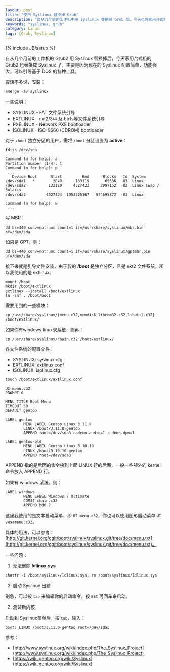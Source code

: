 ```yaml
---
layout: post
title: "使用 Syslinux 替换掉 Grub"
description: "自从几个前的工作机中用 Syslinux 替换掉 Grub 后，今天也将家用台式机的 Grub 用 Syslinux 替换掉了。"
keywords: "syslinux, grub"
category: Linux
tags: [Grub, Syslinux]
---
```

{% include JB/setup %}

自从几个月前的工作机的 Grub2 用 Syslinux 替换掉后，今天家用台式机的 Grub2 也替换成 Syslinux 了。主要是因为现在的 Syslinux 配置简单，功能强大，可以引导基于 DOS 的各种工具。

废话不多说，安装：

    emerge -av syslinux

一些说明：

- SYSLINUX - FAT 文件系统引导
- EXTLINUX - ext2/3/4 及 btrfs等文件系统引导
- PXELINUX - Network PXE bootloader
- ISOLINUX - ISO-9660 (CDROM) bootloader

<!-- more -->
对于 `/boot` 独立分区的用户，需将 `/boot` 分区设置为 **active**：

```
fdisk /dev/sda

Command (m for help): a
Partition number (1-4): 1
Command (m for help): p
 ...
   Device Boot      Start         End      Blocks   Id  System
/dev/sda1   *        2048      133119       65536   83  Linux
/dev/sda2          133120     4327423     2097152   82  Linux swap / Solaris
/dev/sda3         4327424  1953525167   974598872   83  Linux

Command (m for help): w
 ...
```

写 MBR：

    dd bs=440 conv=notrunc count=1 if=/usr/share/syslinux/mbr.bin of=/dev/sda

如果是 GPT，则：

    dd bs=440 conv=notrunc count=1 if=/usr/share/syslinux/gptmbr.bin of=/dev/sda

接下来就是引导文件安装，由于我的 **/boot** 是独立分区，且是 ext2 文件系统，所以我使用的是 extlinux。

    mount /boot
    mkdir /boot/extlinux
    extlinux --install /boot/extlinux
    ln -snf . /boot/boot

需要用到的一些模块：

    cp /usr/share/syslinux/{menu.c32,memdisk,libcom32.c32,libutil.c32} /boot/extlinux/

如果你有windows linux双系统，则再：

    cp /usr/share/syslinux/chain.c32 /boot/extlinux/

各文件系统的配置文件：

- SYSLINUX: syslinux.cfg
- EXTLINUX: extlinux.conf
- ISOLINUX: isolinux.cfg

```
touch /boot/extlinux/extlinux.conf

UI menu.c32
PROMPT 0

MENU TITLE Boot Menu
TIMEOUT 50
DEFAULT gentoo

LABEL gentoo
        MENU LABEL Gentoo Linux 3.11.0
        LINUX /boot/3.11.0-gentoo
        APPEND root=/dev/sda3 radeon.audio=1 radeon.dpm=1

LABEL gentoo-old
        MENU LABEL Gentoo Linux 3.10.10
        LINUX /boot/3.10.10-gentoo
        APPEND root=/dev/sda3
```

APPEND 指的是后面的命令接到上面 LINUX 行的后面，一般一些额外的 kernel 命令放入 APPEND 行。

如果有 windows 系统，则：

```
LABEL windows
        MENU LABEL Windows 7 Ultimate
        COM32 chain.c32
        APPEND hd0 2
```
这里我使用的是文本启动菜单，即 `UI menu.c32`，你也可以使用图形启动菜单 `UI vesamenu.c32`。

具体的用法，可以参考：[http://git.kernel.org/cgit/boot/syslinux/syslinux.git/tree/doc/menu.txt](http://git.kernel.org/cgit/boot/syslinux/syslinux.git/tree/doc/menu.txt)。

一些问题：

1. 无法删除 **ldlinux.sys**

  `chattr -i /boot/syslinux/ldlinux.sys; rm /boot/syslinux/ldlinux.sys`

2. 启动 Syslinux 出错

  别急，可以按 `tab` 来编辑你的启动命令，按 `ESC` 再回车来启动。

3. 测试新内核

  启动到 Syslinux菜单后，按 `tab`，输入：

  `boot: LINUX /boot/3.11.0-gentoo root=/dev/sda3`

参考：

- [http://www.syslinux.org/wiki/index.php/The_Syslinux_Project](http://www.syslinux.org/wiki/index.php/The_Syslinux_Project)
- [https://wiki.gentoo.org/wiki/Syslinux](https://wiki.gentoo.org/wiki/Syslinux)
